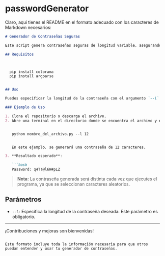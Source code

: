 # passwordGenerator
Claro, aquí tienes el README en el formato adecuado con los caracteres de Markdown necesarios:

```markdown
# Generador de Contraseñas Seguras

Este script genera contraseñas seguras de longitud variable, asegurando que incluyan al menos una letra minúscula, una letra mayúscula, un número y un símbolo. Utiliza Python y la librería `colorama` para mejorar la legibilidad de los resultados en la consola.

## Requisitos



  pip install colorama
  pip install argparse


## Uso

Puedes especificar la longitud de la contraseña con el argumento `--l`. Este valor debe ser un número entero mayor o igual a 4, para cumplir con los requisitos de seguridad.

### Ejemplo de Uso

1. Clona el repositorio o descarga el archivo.
2. Abre una terminal en el directorio donde se encuentra el archivo y ejecuta el siguiente comando:


   python nombre_del_archivo.py --l 12


   En este ejemplo, se generará una contraseña de 12 caracteres.

3. **Resultado esperado**:

   ```bash
   Password: q4T!@l6W#pLZ
   ```

   > **Nota:** La contraseña generada será distinta cada vez que ejecutes el programa, ya que se seleccionan caracteres aleatorios.

## Parámetros

- `--l`: Especifica la longitud de la contraseña deseada. Este parámetro es obligatorio.

---

¡Contribuciones y mejoras son bienvenidas!
```

Este formato incluye toda la información necesaria para que otros puedan entender y usar tu generador de contraseñas.
